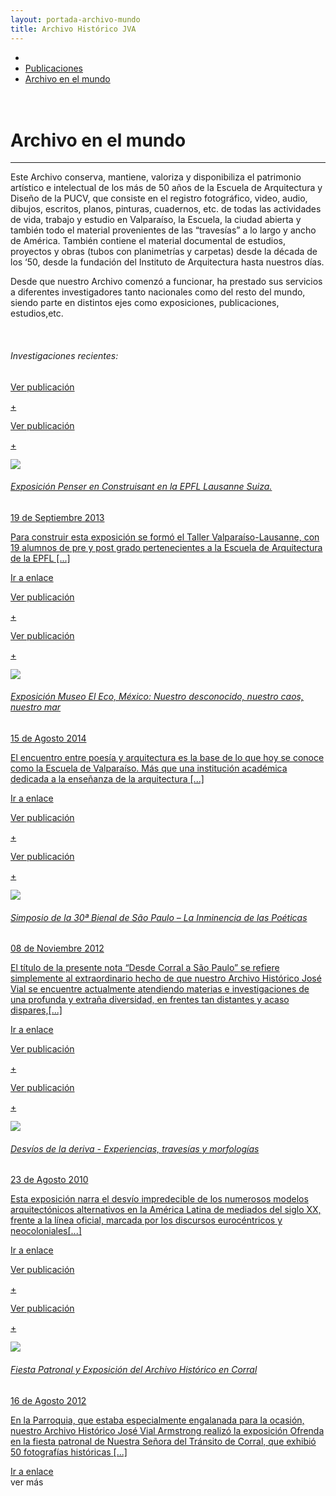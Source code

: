 ```yaml
---
layout: portada-archivo-mundo
title: Archivo Histórico JVA
---
```

<div class='fondo-blanco'>  
    <div class='contenedor-sin-relleno'>
        <div class='fila'>
            <div class='col-lg-12 oculto-xs'>
                <ul id='breadcrumb'>
                  <li><a href='/pags/home'><i class="icn icn-hogar-lig icn-md"></i></a></li>
                  <li><a href='/pags/portada_noticias'> Publicaciones </a></li>
                  <li><a href='/pags/portada_noticias'> Archivo en el mundo</a></li>
                </ul>
            </div>
        </div>
   	</div>
</div>
<div class='fondo-blanco'>
    <div class='wrap'>     
        <div class='fila'>
            <div class='col-lg-5 col-md-6 col-sm-12 col-xs-12'>
                <h1 class="entry-title especifico rojo-claro"><i class="icn icn-enlace-lig"></i> </br>Archivo en el mundo</h1>
                <hr>
                <p class='xs fina'> Este Archivo conserva, mantiene, valoriza y disponibiliza el patrimonio artístico e intelectual de los más de 50 años de la Escuela de Arquitectura y Diseño de la PUCV, que consiste en el registro fotográfico, video, audio, dibujos, escritos, planos, pinturas, cuadernos, etc. de todas las actividades de vida, trabajo y estudio en Valparaíso, la Escuela, la ciudad abierta y también todo el material provenientes de las “travesías” a lo largo y ancho de América. También contiene el material documental de estudios, proyectos y obras (tubos con planimetrías y carpetas) desde la década de los ‘50, desde la fundación del Instituto de Arquitectura hasta nuestros días.</p> <p class='xs fina'>Desde que nuestro Archivo comenzó a funcionar, ha prestado sus servicios a diferentes investigadores tanto nacionales como del resto del mundo, siendo parte en distintos ejes como exposiciones, publicaciones, estudios,etc. </p>
                </br>
                <h6 class='gris-oscuro'>Investigaciones recientes:</h6>
            </div>
        </div>
        <div class='fila'>
            <div class='col-lg-4 col-md-4 col-sm-6 col-xs-12'>
                <div class='noticia-chica'>
                  <a href='{{ site.baseurl }}/pags/archivo-mundo/index.html' class='bloque-enlace portada categoria-especifica'>
                    <p class='seguir-leyendo'>Ver publicación</p><p class='seguir-leyendo ver-mas'>+</p>
                    <div class='seguir-leyendo-cuadro'>
                      <p class='seguir-leyendo'>Ver publicación</p><p class='seguir-leyendo ver-mas'>+</p>
                    </div>
                    <div class='prev-imagen sm'>
                      <img class='ancho-maximo' src='{{ site.baseurl }}/img/img-archivo/lausanne6.jpg'>
                    </div>
                    <h6>Exposición Penser en Construisant en la EPFL Lausanne Suiza.</h6>
                    <aside class='entry-details'>19 de Septiembre 2013</aside>
                    <p class='extracto-descriptivo'>Para construir esta exposición se formó el Taller Valparaíso-Lausanne, con 19 alumnos de pre y post grado pertenecientes a la Escuela de Arquitectura de la EPFL [...]</p>
                    <div class='datos-pub-jva'><i class="icn icn-enlace icn-xs gris-oscuro texto-cuadro-des"></i>Ir a enlace</div>   
                  </a>
                </div>
            </div>
            <div class='col-lg-4 col-md-4 col-sm-6 col-xs-12'>
                <div class='noticia-chica'>
                    <a href='http://eleco.unam.mx/eleco/exposicion/escuela-de-arquitectura-de-valparaiso-curaduria-de-maria-berrios/?lang=es' class='bloque-enlace portada categoria-especifica'>
                      <p class='seguir-leyendo'>Ver publicación</p><p class='seguir-leyendo ver-mas'>+</p>
                      <div class='seguir-leyendo-cuadro'>
                        <p class='seguir-leyendo'>Ver publicación</p><p class='seguir-leyendo ver-mas'>+</p>
                      </div>
                      <div class='prev-imagen sm'>
                        <img class='ancho-maximo' src='{{ site.baseurl }}/img/img-archivo/CAP-tit-73-Phalène-de-los-Proyectos-de-Título-18.jpg'>
                      </div>
                      <h6>Exposición Museo El Eco, México: Nuestro desconocido, nuestro caos, nuestro mar</h6>
                      <aside class='entry-details'>15 de Agosto 2014</aside>
                      <p class='extracto-descriptivo'>El encuentro entre poesía y arquitectura es la base de lo que hoy se conoce como la Escuela de Valparaíso. Más que una institución académica dedicada a la enseñanza de la arquitectura [...]</p> 
                      <div class='datos-pub-jva'><i class="icn icn-enlace icn-xs gris-oscuro texto-cuadro-des"></i>Ir a enlace</div> 
                    </a>
                </div>
            </div>
            <div class='col-lg-4 col-md-4 col-sm-6 col-xs-12'>
                <div class='noticia-chica'>
                    <a href='http://www.ead.pucv.cl/2012/desde-corral-a-sao-paulo/' class='bloque-enlace portada categoria-especifica'>
                      <p class='seguir-leyendo'>Ver publicación</p><p class='seguir-leyendo ver-mas'>+</p>
                      <div class='seguir-leyendo-cuadro'>
                        <p class='seguir-leyendo'>Ver publicación</p><p class='seguir-leyendo ver-mas'>+</p>
                      </div>
                      <div class='prev-imagen sm'>
                        <img class='ancho-maximo' src='{{ site.baseurl }}/img/img-archivo/simposio-bienal.jpg'>
                      </div>
                      <h6>Simposio de la 30ª Bienal de São Paulo – La Inminencia de las Poéticas</h6>
                      <aside class='entry-details'>08 de Noviembre 2012</aside>
                      <p class='extracto-descriptivo'>El título de la presente nota “Desde Corral a São Paulo” se refiere simplemente al extraordinario hecho de que nuestro Archivo Histórico José Vial se encuentre actualmente atendiendo materias e investigaciones de una profunda y extraña diversidad, en frentes tan distantes y acaso dispares,[...]</p>
                      <div class='datos-pub-jva'><i class="icn icn-enlace icn-xs gris-oscuro texto-cuadro-des"></i>Ir a enlace</div> 
                    </a>
                </div><!-- fin noticia-chica -->
            </div><!-- fin columnas -->
        </div><!-- fin fila -->
        <div class='fila'>
            <div class='col-lg-4 col-md-4 col-sm-6 col-xs-12'>
               	<div class='noticia-chica'>
                    <a href='http://www.museoreinasofia.es/exposiciones/desvios-deriva-experiencias-travesias-morfologias' class='bloque-enlace portada categoria-especifica'>
                      <p class='seguir-leyendo'>Ver publicación</p><p class='seguir-leyendo ver-mas'>+</p>
                      <div class='seguir-leyendo-cuadro'>
                        <p class='seguir-leyendo'>Ver publicación</p><p class='seguir-leyendo ver-mas'>+</p>
                      </div>
                      <div class='prev-imagen sm'>
                        <img class='ancho-maximo' src='{{ site.baseurl }}/img/img-archivo/desvios_2.jpg'>
                      </div>
                      <h6>Desvíos de la deriva - Experiencias, travesías y morfologías </h6>
                      <aside class='entry-details'>23 de Agosto 2010</aside>
                      <p class='extracto-descriptivo'>Esta exposición narra el desvío impredecible de los numerosos modelos arquitectónicos alternativos en la América Latina de mediados del siglo XX, frente a la línea oficial, marcada por los discursos eurocéntricos y neocoloniales[...]</p> 
                      <div class='datos-pub-jva'><i class="icn icn-enlace icn-xs gris-oscuro texto-cuadro-des"></i>Ir a enlace</div>  
                    </a>
                </div><!-- fin noticia-chica -->
            </div><!-- fin columnas -->
            <div class='col-lg-4 col-md-4 col-sm-6 col-xs-12'>
                <div class='noticia-chica'>
                    <a href='http://www.ead.pucv.cl/2012/fiesta-patronal-y-exposicion-del-archivo-historico-en-corral/' class='bloque-enlace portada categoria-especifica'>
                      <p class='seguir-leyendo'>Ver publicación</p><p class='seguir-leyendo ver-mas'>+</p>
                      <div class='seguir-leyendo-cuadro'>
                        <p class='seguir-leyendo'>Ver publicación</p><p class='seguir-leyendo ver-mas'>+</p>
                      </div>
                      <div class='prev-imagen sm'>
                        <img class='ancho-maximo' src='{{ site.baseurl }}/img/img-archivo/expo-corral.jpg'>
                      </div>
                      <h6>Fiesta Patronal y Exposición del Archivo Histórico en Corral</h6>
                      <aside class='entry-details'>16 de Agosto 2012</aside>
                      <p class='extracto-descriptivo'>En la Parroquia, que estaba especialmente engalanada para la ocasión, nuestro Archivo Histórico José Vial Armstrong realizó la exposición Ofrenda en la fiesta patronal de Nuestra Señora del Tránsito de Corral, que exhibió 50 fotografías históricas [...]</p> 
                      <div class='datos-pub-jva'><i class="icn icn-enlace icn-xs gris-oscuro texto-cuadro-des"></i>Ir a enlace</div> 
                    </a>
                </div><!-- fin noticia-chica -->
            </div><!-- fin columnas -->
        </div><!-- fin fila -->
        <div class='centrado extendido'>
            <a class='btn btn-md btn-transparente-negro cargar-mas'>ver más</a>
        </div>
    </div><!-- fin wrap -->
</div><!-- fin fondo-blanco -->